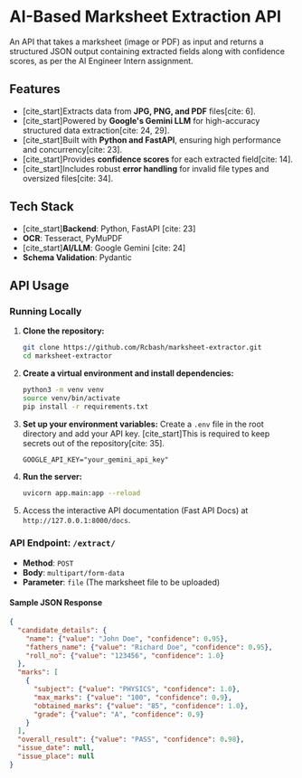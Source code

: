 # AI-Based Marksheet Extraction API

An API that takes a marksheet (image or PDF) as input and returns a structured JSON output containing extracted fields along with confidence scores, as per the AI Engineer Intern assignment.

## Features

- [cite_start]Extracts data from **JPG, PNG, and PDF** files[cite: 6].
- [cite_start]Powered by **Google's Gemini LLM** for high-accuracy structured data extraction[cite: 24, 29].
- [cite_start]Built with **Python and FastAPI**, ensuring high performance and concurrency[cite: 23].
- [cite_start]Provides **confidence scores** for each extracted field[cite: 14].
- [cite_start]Includes robust **error handling** for invalid file types and oversized files[cite: 34].

## Tech Stack

- [cite_start]**Backend**: Python, FastAPI [cite: 23]
- **OCR**: Tesseract, PyMuPDF
- [cite_start]**AI/LLM**: Google Gemini [cite: 24]
- **Schema Validation**: Pydantic

## API Usage

### Running Locally

1.  **Clone the repository:**
    ```bash
    git clone https://github.com/Rcbash/marksheet-extractor.git
    cd marksheet-extractor
    ```
2.  **Create a virtual environment and install dependencies:**
    ```bash
    python3 -m venv venv
    source venv/bin/activate
    pip install -r requirements.txt
    ```
3.  **Set up your environment variables:**
    Create a `.env` file in the root directory and add your API key. [cite_start]This is required to keep secrets out of the repository[cite: 35].
    ```
    GOOGLE_API_KEY="your_gemini_api_key"
    ```
4.  **Run the server:**
    ```bash
    uvicorn app.main:app --reload
    ```
5.  Access the interactive API documentation (Fast API Docs) at `http://127.0.0.1:8000/docs`.

### API Endpoint: `/extract/`

-   **Method**: `POST`
-   **Body**: `multipart/form-data`
-   **Parameter**: `file` (The marksheet file to be uploaded)

#### Sample JSON Response
```json
{
  "candidate_details": {
    "name": {"value": "John Doe", "confidence": 0.95},
    "fathers_name": {"value": "Richard Doe", "confidence": 0.95},
    "roll_no": {"value": "123456", "confidence": 1.0}
  },
  "marks": [
    {
      "subject": {"value": "PHYSICS", "confidence": 1.0},
      "max_marks": {"value": "100", "confidence": 0.9},
      "obtained_marks": {"value": "85", "confidence": 1.0},
      "grade": {"value": "A", "confidence": 0.9}
    }
  ],
  "overall_result": {"value": "PASS", "confidence": 0.98},
  "issue_date": null,
  "issue_place": null
}


